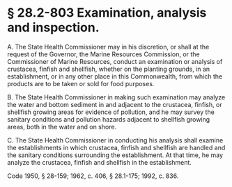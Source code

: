 # § 28.2-803 Examination, analysis and inspection.

<p>A. The State Health Commissioner may in his discretion, or shall at the request of the Governor, the Marine Resources Commission, or the Commissioner of Marine Resources, conduct an examination or analysis of crustacea, finfish and shellfish, whether on the planting grounds, in an establishment, or in any other place in this Commonwealth, from which the products are to be taken or sold for food purposes.</p><p>B. The State Health Commissioner in making such examination may analyze the water and bottom sediment in and adjacent to the crustacea, finfish, or shellfish growing areas for evidence of pollution, and he may survey the sanitary conditions and pollution hazards adjacent to shellfish growing areas, both in the water and on shore.</p><p>C. The State Health Commissioner in conducting his analysis shall examine the establishments in which crustacea, finfish and shellfish are handled and the sanitary conditions surrounding the establishment. At that time, he may analyze the crustacea, finfish and shellfish in the establishment.</p><p>Code 1950, § 28-159; 1962, c. 406, § 28.1-175; 1992, c. 836.</p>